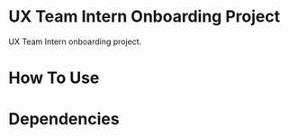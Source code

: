 # UX Team Intern Onboarding Project
UX Team Intern onboarding project.

# How To Use

# Dependencies
